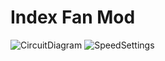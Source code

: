 # Index Fan Mod
![CircuitDiagram](https://user-images.githubusercontent.com/20837793/151595984-33f867f2-781a-4126-9388-c39eab9a3908.png)
![SpeedSettings](https://user-images.githubusercontent.com/20837793/151601392-f7dfd970-2ee9-4eb3-a45b-ecd7f18beab8.png)
